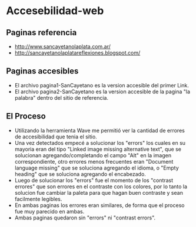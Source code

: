 # Accesebilidad-web

## Paginas referencia
- http://www.sancayetanolaplata.com.ar/
- http://sancayetanolaplatareflexiones.blogspot.com/

## Paginas accesibles
- El archivo pagina1-SanCayetano es la version accesible del primer Link.
- El archivo pagina2-SanCayetano es la version accesible de la pagina "la palabra" dentro del sitio de referencia.

## El Proceso
- Utilizando la herramienta Wave me permitió ver la cantidad de errores de accesibilidad que tenia el sitio.
- Una vez detectados empecé a solucionar los "errors" los cuales en su mayoria eran del tipo "Linked image missing alternative text", que se solucionan agregando/completando el campo "Alt" en la imagen correspondiente, otro errores menos frecuentes eran "Document language missing" que se soluciona agregando el idioma, o "Empty heading" que se soluciona agregando el encabezado.
- Luego de solucionar los "errors" fue el momento de los "contrast errores" que son errores en el contraste con los colores, por lo tanto la solucion fue cambiar la paleta para que hagan buen contraste y sean facilmente legibles.
- En ambas paginas los errores eran similares, de forma que el proceso fue muy parecido en ambas.
- Ambas paginas quedaron sin "errors" ni "contrast errors".

